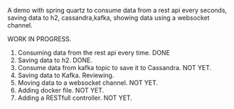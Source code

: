 A demo with spring quartz to consume data from a rest api every seconds, saving data to h2, cassandra,kafka, showing data using a websocket channel. 

WORK IN PROGRESS.

1. Consuming data from the rest api every time. DONE
2. Saving data to h2. DONE.
3. Consume data from kafka topic to save it to Cassandra. NOT YET.
4. Saving data to Kafka. Reviewing.
5. Moving data to a websocket channel. NOT YET.
6. Adding docker file. NOT YET.
7. Adding a RESTfull controller. NOT YET. 
